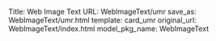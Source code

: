 Title: Web Image Text
URL: WebImageText/umr
save_as: WebImageText/umr.html
template: card_umr
original_url: WebImageText/index.html
model_pkg_name: WebImageText

